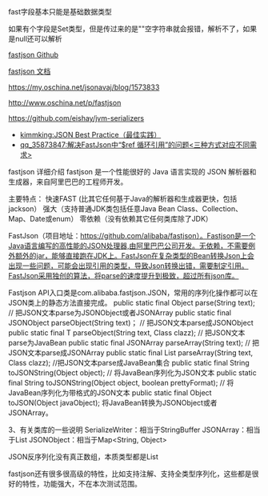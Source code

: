 fast字段基本只能是基础数据类型


如果有个字段是Set类型，但是传过来的是""空字符串就会报错，解析不了，如果是null还可以解析



[fastjson Github](https://github.com/alibaba/fastjson)

[fastjson 文档](https://github.com/alibaba/fastjson/wiki/Quick-Start-CN)


https://my.oschina.net/jsonavaj/blog/1573833


http://www.oschina.net/p/fastjson

https://github.com/eishay/jvm-serializers



- [kimmking:JSON Best Practice（最佳实践）](http://kimmking.github.io/2017/06/06/json-best-practice/)
- [qq_35873847:解决FastJson中“$ref 循环引用”的问题<三种方式对应不同需求>](http://blog.csdn.net/qq_35873847/article/details/78850528)






fastjson 详细介绍
fastjson 是一个性能很好的 Java 语言实现的 JSON 解析器和生成器，来自阿里巴巴的工程师开发。

主要特点：
快速FAST (比其它任何基于Java的解析器和生成器更快，包括jackson）
强大（支持普通JDK类包括任意Java Bean Class、Collection、Map、Date或enum）
零依赖（没有依赖其它任何类库除了JDK）




FastJson（项目地址：https://github.com/alibaba/fastjson）。Fastjson是一个Java语言编写的高性能的JSON处理器,由阿里巴巴公司开发。无依赖，不需要例外额外的jar，能够直接跑在JDK上。FastJson在复杂类型的Bean转换Json上会出现一些问题，可能会出现引用的类型，导致Json转换出错，需要制定引用。FastJson采用独创的算法，将parse的速度提升到极致，超过所有json库。

Fastjson API入口类是com.alibaba.fastjson.JSON，常用的序列化操作都可以在JSON类上的静态方法直接完成。
public static final Object parse(String text); // 把JSON文本parse为JSONObject或者JSONArray 
public static final JSONObject parseObject(String text)； // 把JSON文本parse成JSONObject    
public static final <T> T parseObject(String text, Class<T> clazz); // 把JSON文本parse为JavaBean 
public static final JSONArray parseArray(String text); // 把JSON文本parse成JSONArray 
public static final <T> List<T> parseArray(String text, Class<T> clazz); //把JSON文本parse成JavaBean集合 
public static final String toJSONString(Object object); // 将JavaBean序列化为JSON文本 
public static final String toJSONString(Object object, boolean prettyFormat); // 将JavaBean序列化为带格式的JSON文本 
public static final Object toJSON(Object javaObject); 将JavaBean转换为JSONObject或者JSONArray。


 3、有关类库的一些说明
SerializeWriter：相当于StringBuffer
JSONArray：相当于List<Object>
JSONObject：相当于Map<String, Object>

JSON反序列化没有真正数组，本质类型都是List<Object>

fastjson还有很多很高级的特性，比如支持注解、支持全类型序列化，这些都是很好的特性，功能强大，不在本次测试范围。





